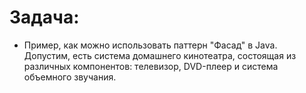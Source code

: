 Задача:
=
- Пример, как можно использовать паттерн "Фасад" в Java. Допустим, есть система домашнего кинотеатра, состоящая из различных компонентов: телевизор, DVD-плеер и система объемного звучания.